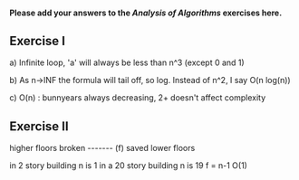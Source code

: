 #### Please add your answers to the ***Analysis of  Algorithms*** exercises here.

## Exercise I

a) Infinite loop, 'a' will always be less than n^3 (except 0 and 1)


b) As n->INF the formula will tail off, so log. Instead of n^2, I say O(n log(n))


c) O(n) : bunnyears always decreasing, 2+ doesn't affect complexity

## Exercise II


<!--
 Suppose that you have an n-story building and plenty of eggs. Suppose also that an egg gets
 broken if it is thrown off floor f or higher, and doesn't get broken if dropped off a floor less
 than floor f. Devise a strategy to determine the value of f such that the number of
 dropped + broken eggs is minimized. -->

higher floors
 broken
------- (f)
 saved
lower floors

in 2 story building n is 1
in a 20 story building n is 19
f = n-1
O(1)
